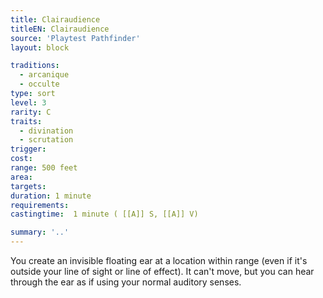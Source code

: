 ```yaml
---
title: Clairaudience
titleEN: Clairaudience
source: 'Playtest Pathfinder'
layout: block

traditions:
  - arcanique
  - occulte
type: sort
level: 3
rarity: C
traits:
  - divination
  - scrutation
trigger: 
cost: 
range: 500 feet
area: 
targets: 
duration: 1 minute
requirements: 
castingtime:  1 minute ( [[A]] S, [[A]] V)

summary: '..'
---
```

You create an invisible floating ear at a location within range (even if it's outside your line of sight or line of effect). It can't move, but you can hear through the ear as if using your normal auditory senses.
